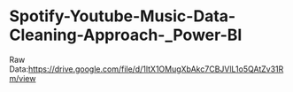 # Spotify-Youtube-Music-Data-Cleaning-Approach-_Power-BI
Raw Data:https://drive.google.com/file/d/1ltX1OMugXbAkc7CBJVlL1o5QAtZv31Rm/view
